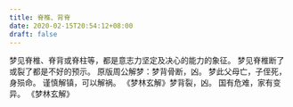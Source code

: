 ```yaml
---
title: 脊椎、背脊
date: 2020-02-15T20:54:12+08:00
draft: false
---
```


梦见脊椎、脊背或脊柱等，都是意志力坚定及决心的能力的象征。
梦见脊椎断了或裂了都是不好的预示。
原版周公解梦：梦背骨断，凶。
梦此父母亡，子侄死，身殒命。
谨慎解镇，可以解祸。
《梦林玄解》梦背裂，凶。
国有危难，家有变异。
《梦林玄解》